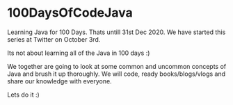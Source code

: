 # 100DaysOfCodeJava
Learning Java for 100 Days. Thats untill 31st Dec 2020. We have started this series at Twitter on October 3rd.

Its not about learning all of the Java in 100 days :)

We together are going to look at some common and uncommon concepts of Java and brush it up thoroughly. We will code, ready books/blogs/vlogs and share our knowledge with everyone.

Lets do it :)
